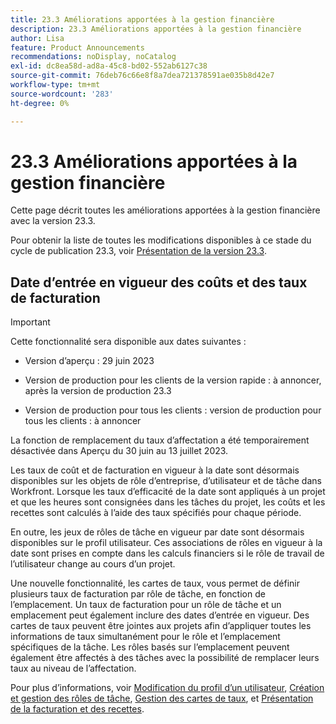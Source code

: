 ```yaml
---
title: 23.3 Améliorations apportées à la gestion financière
description: 23.3 Améliorations apportées à la gestion financière
author: Lisa
feature: Product Announcements
recommendations: noDisplay, noCatalog
exl-id: dc8ea58d-ad8a-45c8-bd02-552ab6127c38
source-git-commit: 76deb76c66e8f8a7dea721378591ae035b8d42e7
workflow-type: tm+mt
source-wordcount: '283'
ht-degree: 0%

---
```


# 23.3 Améliorations apportées à la gestion financière

Cette page décrit toutes les améliorations apportées à la gestion financière avec la version 23.3.

Pour obtenir la liste de toutes les modifications disponibles à ce stade du cycle de publication 23.3, voir [Présentation de la version 23.3](/help/quicksilver/product-announcements/product-releases/23.3-release-activity/23-3-release-overview.md).

## Date d’entrée en vigueur des coûts et des taux de facturation


>[!IMPORTANT]
>
>Cette fonctionnalité sera disponible aux dates suivantes :
>
>* Version d’aperçu : 29 juin 2023
>
>* Version de production pour les clients de la version rapide : à annoncer, après la version de production 23.3
>
>* Version de production pour tous les clients : version de production pour tous les clients : à annoncer
>
>La fonction de remplacement du taux d’affectation a été temporairement désactivée dans Aperçu du 30 juin au 13 juillet 2023.


Les taux de coût et de facturation en vigueur à la date sont désormais disponibles sur les objets de rôle d’entreprise, d’utilisateur et de tâche dans Workfront. Lorsque les taux d’efficacité de la date sont appliqués à un projet et que les heures sont consignées dans les tâches du projet, les coûts et les recettes sont calculés à l’aide des taux spécifiés pour chaque période.

En outre, les jeux de rôles de tâche en vigueur par date sont désormais disponibles sur le profil utilisateur. Ces associations de rôles en vigueur à la date sont prises en compte dans les calculs financiers si le rôle de travail de l’utilisateur change au cours d’un projet.

Une nouvelle fonctionnalité, les cartes de taux, vous permet de définir plusieurs taux de facturation par rôle de tâche, en fonction de l’emplacement. Un taux de facturation pour un rôle de tâche et un emplacement peut également inclure des dates d’entrée en vigueur. Des cartes de taux peuvent être jointes aux projets afin d’appliquer toutes les informations de taux simultanément pour le rôle et l’emplacement spécifiques de la tâche. Les rôles basés sur l’emplacement peuvent également être affectés à des tâches avec la possibilité de remplacer leurs taux au niveau de l’affectation.

Pour plus d’informations, voir [Modification du profil d’un utilisateur](/help/quicksilver/administration-and-setup/add-users/create-and-manage-users/edit-a-users-profile.md), [Création et gestion des rôles de tâche](/help/quicksilver/administration-and-setup/set-up-workfront/organizational-setup/create-manage-job-roles.md), [Gestion des cartes de taux](/help/quicksilver/administration-and-setup/set-up-workfront/configure-system-defaults/manage-rate-cards.md), et [Présentation de la facturation et des recettes](/help/quicksilver/manage-work/projects/project-finances/billing-and-revenue-overview.md).
